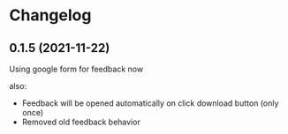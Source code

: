 # Changelog

## 0.1.5 (2021-11-22)

Using google form for feedback now

also:
- Feedback will be opened automatically on click download button (only once)
- Removed old feedback behavior
